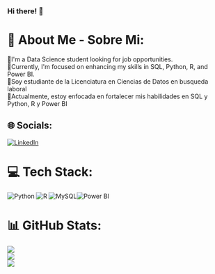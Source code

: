 ### Hi there!  👋

<!--
**NoeAvalos/NoeAvalos** is a ✨ _special_ ✨ repository because its `README.md` (this file) appears on your GitHub profile.

Here are some ideas to get you started:

- 🔭 I’m currently working on ...
- 🌱 I’m currently learning ...
- 👯 I’m looking to collaborate on ...
- 🤔 I’m looking for help with ...
- 💬 Ask me about ...
- 📫 How to reach me: ...
- 😄 Pronouns: ...
- ⚡ Fun fact: ...
-->
# 💫 About Me - Sobre Mi:
👋I'm a Data Science student looking for job opportunities.<br>🌱Currently, I'm focused on enhancing my skills in SQL, Python, R, and Power BI.<br>👋Soy estudiante de la Licenciatura en Ciencias de Datos en busqueda laboral<br>🌱Actualmente, estoy enfocada en fortalecer mis habilidades en SQL y Python, R y Power BI


## 🌐 Socials:
[![LinkedIn](https://img.shields.io/badge/LinkedIn-%230077B5.svg?logo=linkedin&logoColor=white)](https://linkedin.com/in/https://www.linkedin.com/in/noeliaavalosdatascience/) 

# 💻 Tech Stack:
![Python](https://img.shields.io/badge/python-3670A0?style=for-the-badge&logo=python&logoColor=ffdd54) ![R](https://img.shields.io/badge/r-%23276DC3.svg?style=for-the-badge&logo=r&logoColor=white) ![MySQL](https://img.shields.io/badge/mysql-%2300f.svg?style=for-the-badge&logo=mysql&logoColor=white)![Power BI](https://img.shields.io/badge/Power%20BI-%23F2C811.svg?style=for-the-badge&logo=powerbi&logoColor=white)
# 📊 GitHub Stats:
![](https://github-readme-stats.vercel.app/api?username=NoeAvalos&theme=gruvbox&hide_border=false&include_all_commits=false&count_private=false)<br/>
![](https://github-readme-streak-stats.herokuapp.com/?user=NoeAvalos&theme=gruvbox&hide_border=false)<br/>
![](https://github-readme-stats.vercel.app/api/top-langs/?username=NoeAvalos&theme=gruvbox&hide_border=false&include_all_commits=false&count_private=false&layout=compact)



<!-- Proudly created with GPRM ( https://gprm.itsvg.in ) -->
